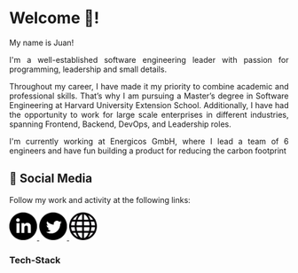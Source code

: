 # Welcome 👋!

<div style="text-align: justify;">
  My name is Juan!

  I'm a well-established software engineering leader with passion for programming, leadership and small details.

  Throughout my career, I have made it my priority to combine academic and professional skills. That’s why I am pursuing a Master’s degree in Software Engineering at Harvard University Extension School. Additionally, I have had the opportunity to work for large scale enterprises in different industries, spanning Frontend, Backend, DevOps, and Leadership roles.

  I'm currently working at Energicos GmbH, where I lead a team of 6 engineers and have fun building a product for reducing the carbon footprint
</div>

## 🚀 Social Media

Follow my work and activity at the following links:

<a href="https://www.linkedin.com/in/jprivillaso/">
  <img width="50" height="50" src="https://raw.githubusercontent.com/jprivillaso/jprivillaso/master/images/social_linkedin.png">
</a>
<a href="https://www.twitter.com/jprivillaso/">
  <img width="50" height="50" src="https://raw.githubusercontent.com/jprivillaso/jprivillaso/master/images/social_twitter.png">
</a>
<a href="https://www.juanrivillas.com">
  <img width="50" height="50" src="https://raw.githubusercontent.com/jprivillaso/jprivillaso/master/images/social_website.jpg">
</a>

### Tech-Stack
